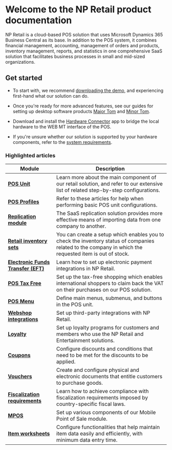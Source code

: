 # Welcome to the NP Retail product documentation

NP Retail is a cloud-based POS solution that uses Microsoft Dynamics 365 Business Central as its base. In addition to the POS system, it combines financial management, accounting, management of orders and products, inventory management, reports, and statistics in one comprehensive SaaS solution that facilitates business processes in small and mid-sized organizations. 

## Get started

- To start with, we recommend [downloading the demo](downloaddemo.md), and experiencing first-hand what our solution can do.

- Once you're ready for more advanced features, see our guides for setting up desktop software products [Major Tom](install_major_tom.md) and [Minor Tom](install_minor_tom.md).
 
- Download and install the [Hardware Connector](hw_connector.md) app to bridge the local hardware to the WEB MT interface of the POS.

- If you're unsure whether our solution is supported by your hardware components, refer to the [system requirements](system_requirements.md).

### Highlighted articles


| Module     | Description |
| ----------- | ----------- |
| [**POS Unit**](../../retail/posunit/intro.md) | Learn more about the main component of our retail solution, and refer to our extensive list of related step-by-step configurations. |
| [**POS Profiles**](../pos_profiles/intro.md) | Refer to these articles for help when performing basic POS unit configurations. |
| [**Replication module**](../companies/explanation/replication_module.md) | The SaaS replication solution provides more effective means of importing data from one company to another. |
| [**Retail inventory sets**](../companies/howto/retail_inventory_sets.md) | You can create a setup which enables you to check the inventory status of companies related to the company in which the requested item is out of stock.  |
| [**Electronic Funds Transfer (EFT)**](../../retail/eft/intro.md) | Learn how to set up electronic payment integrations in NP Retail. |
| [**POS Tax Free**](../postaxfree/intro.md) | Set up the tax-free shopping which enables international shoppers to claim back the VAT on their purchases on our POS solution. | 
| [**POS Menu**](../../retail/posunit/explanation/POS_menu.md) | Define main menus, submenus, and buttons in the POS unit. |
| [**Webshop integrations**](../../retail/webshopintegrations/intro.md) | Set up third-party integrations with NP Retail. |
| [**Loyalty**](../loyalty/explanation/Loyalty.md) | Set up loyalty programs for customers and members who use the NP Retail and Entertainment solutions. |
| [**Coupons**](../coupons/intro.md) | Configure discounts and conditions that need to be met for the discounts to be applied. |
| [**Vouchers**](../Vouchers/intro.md) | Create and configure physical and electronic documents that entitle customers to purchase goods. |
| [**Fiscalization requirements**](../fiscalization/intro.md) | Learn how to achieve compliance with fiscalization requirements imposed by country-specific fiscal laws. |
| [**MPOS**](../MPOS/Intro.md) | Set up various components of our Mobile Point of Sale module. |
| [**Item worksheets**](../item_worksheet/explanation/creating_item_worksheet_lines.md) | Configure functionalities that help maintain item data easily and efficiently, with minimum data entry time. |
